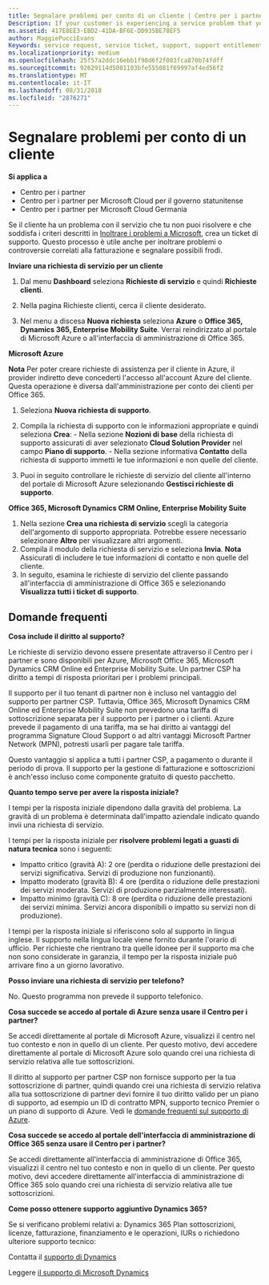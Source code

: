 ```yaml
---
title: Segnalare problemi per conto di un cliente | Centro per i partner
Description: If your customer is experiencing a service problem that you can''t resolve, and that meets the criteria described in Escalate problems to Microsoft, file a support ticket for them.
ms.assetid: 417E8EE3-EBD2-41DA-BF6E-DD935BE78EF5
author: MaggiePucciEvans
Keywords: service request, service ticket, support, support entitlement, aobo, Azure aobo
ms.localizationpriority: medium
ms.openlocfilehash: 25f57a2ddc16ebb1f98d6f2f083fca870b74fdff
ms.sourcegitcommit: 92629114d5081103bfe555081f69997af4ed56f2
ms.translationtype: MT
ms.contentlocale: it-IT
ms.lasthandoff: 08/31/2018
ms.locfileid: "2876271"
---
```

# <a name="report-problems-on-behalf-of-a-customer"></a>Segnalare problemi per conto di un cliente

**Si applica a**

-  Centro per i partner
-  Centro per i partner per Microsoft Cloud per il governo statunitense
-  Centro per i partner per Microsoft Cloud Germania

Se il cliente ha un problema con il servizio che tu non puoi risolvere e che soddisfa i criteri descritti in [Inoltrare i problemi a Microsoft](escalate-problems-to-microsoft.md), crea un ticket di supporto. Questo processo è utile anche per inoltrare problemi o controversie correlati alla fatturazione e segnalare possibili frodi.

**Inviare una richiesta di servizio per un cliente**

1.  Dal menu **Dashboard** seleziona **Richieste di servizio** e quindi **Richieste clienti**. 

2.  Nella pagina Richieste clienti, cerca il cliente desiderato.

3.  Nel menu a discesa **Nuova richiesta** seleziona **Azure** o **Office 365, Dynamics 365, Enterprise Mobility Suite**. Verrai reindirizzato al portale di Microsoft Azure o all'interfaccia di amministrazione di Office 365.

**Microsoft Azure**

**Nota** Per poter creare richieste di assistenza per il cliente in Azure, il provider indiretto deve concederti l'accesso all'account Azure del cliente. Questa operazione è diversa dall'amministrazione per conto dei clienti per Office 365.   

1.  Seleziona **Nuova richiesta di supporto**.
2.  Compila la richiesta di supporto con le informazioni appropriate e quindi seleziona **Crea**:
        -   Nella sezione **Nozioni di base** della richiesta di supporto assicurati di aver selezionato **Cloud Solution Provider** nel campo **Piano di supporto**.
        -   Nella sezione informativa **Contatto** della richiesta di supporto immetti le tue informazioni e non quelle del cliente.

3.  Puoi in seguito controllare le richieste di servizio del cliente all'interno del portale di Microsoft Azure selezionando **Gestisci richieste di supporto**.



**Office 365, Microsoft Dynamics CRM Online, Enterprise Mobility Suite**

1. Nella sezione **Crea una richiesta di servizio** scegli la categoria dell'argomento di supporto appropriata. Potrebbe essere necessario selezionare **Altro** per visualizzare altri argomenti.    
2. Compila il modulo della richiesta di servizio e seleziona **Invia**.
    **Nota**  Assicurati di includere le tue informazioni di contatto e non quelle del cliente.
3. In seguito, esamina le richieste di servizio del cliente passando all'interfaccia di amministrazione di Office 365 e selezionando **Visualizza tutti i ticket di supporto**.

## <a name="faq"></a>Domande frequenti


**Cosa include il diritto al supporto?**

Le richieste di servizio devono essere presentate attraverso il Centro per i partner e sono disponibili per Azure, Microsoft Office 365, Microsoft Dynamics CRM Online ed Enterprise Mobility Suite. Un partner CSP ha diritto a tempi di risposta prioritari per i problemi principali.

Il supporto per il tuo tenant di partner non è incluso nel vantaggio del supporto per partner CSP. Tuttavia, Office 365, Microsoft Dynamics CRM Online ed Enterprise Mobility Suite non prevedono una tariffa di sottoscrizione separata per il supporto per i partner o i clienti. Azure prevede il pagamento di una tariffa, ma se hai diritto ai vantaggi del programma Signature Cloud Support o ad altri vantaggi Microsoft Partner Network (MPN), potresti usarli per pagare tale tariffa.

Questo vantaggio si applica a tutti i partner CSP, a pagamento o durante il periodo di prova. Il supporto per la gestione di fatturazione e sottoscrizioni è anch'esso incluso come componente gratuito di questo pacchetto.

**Quanto tempo serve per avere la risposta iniziale?**

I tempi per la risposta iniziale dipendono dalla gravità del problema. La gravità di un problema è determinata dall'impatto aziendale indicato quando invii una richiesta di servizio.

I tempi per la risposta iniziale per **risolvere problemi legati a guasti di natura tecnica** sono i seguenti:

-   Impatto critico (gravità A): 2 ore (perdita o riduzione delle prestazioni dei servizi significativa. Servizi di produzione non funzionanti).
-   Impatto moderato (gravità B): 4 ore (perdita o riduzione delle prestazioni dei servizi moderata. Servizi di produzione parzialmente interessati).
-   Impatto minimo (gravità C): 8 ore (perdita o riduzione delle prestazioni dei servizi minima. Servizi ancora disponibili o impatto su servizi non di produzione).

I tempi per la risposta iniziale si riferiscono solo al supporto in lingua inglese. Il supporto nella lingua locale viene fornito durante l'orario di ufficio.
Per richieste che rientrano tra quelle idonee per il supporto ma che non sono considerate in garanzia, il tempo per la risposta iniziale può arrivare fino a un giorno lavorativo.

**Posso inviare una richiesta di servizio per telefono?**

No. Questo programma non prevede il supporto telefonico.

**Cosa succede se accedo al portale di Azure senza usare il Centro per i partner?**

Se accedi direttamente al portale di Microsoft Azure, visualizzi il centro nel tuo contesto e non in quello di un cliente. Per questo motivo, devi accedere direttamente al portale di Microsoft Azure solo quando crei una richiesta di servizio relativa alle tue sottoscrizioni.

Il diritto al supporto per partner CSP non fornisce supporto per la tua sottoscrizione di partner, quindi quando crei una richiesta di servizio relativa alla tua sottoscrizione di partner devi fornire il tuo diritto valido per un piano di supporto, ad esempio un ID di contratto MPN, supporto tecnico Premier o un piano di supporto di Azure. Vedi le [domande frequenti sul supporto di Azure](http://go.microsoft.com/fwlink/?LinkId=717532).

**Cosa succede se accedo al portale dell'interfaccia di amministrazione di Office 365 senza usare il Centro per i partner?**

Se accedi direttamente all'interfaccia di amministrazione di Office 365, visualizzi il centro nel tuo contesto e non in quello di un cliente. Per questo motivo, devi accedere direttamente all'interfaccia di amministrazione di Office 365 solo quando crei una richiesta di servizio relativa alle tue sottoscrizioni.

**Come posso ottenere supporto aggiuntivo Dynamics 365?**

 Se si verificano problemi relativi a: Dynamics 365 Plan sottoscrizioni, licenze, fatturazione, finanziamento e le operazioni, IURs o richiedono ulteriore supporto tecnico:
 
Contatta il [supporto di Dynamics](https://docs.microsoft.com/dynamics365/customer-engagement/admin/contact-technical-support)

Leggere [il supporto di Microsoft Dynamics](https://support.microsoft.com/help/4052881/faq-microsoft-dynamics-365-for-unified-operations-iur)



